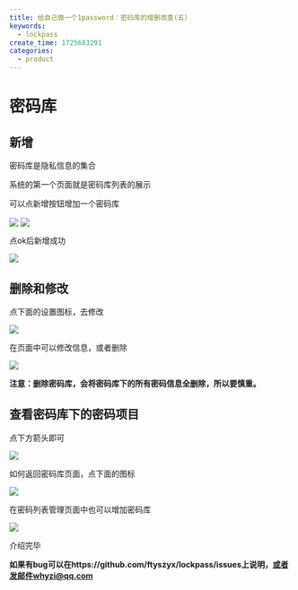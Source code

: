 ```yaml
---
title: 给自己做一个1password：密码库的增删改查(五）
keywords:
  - lockpass
create_time: 1725683291
categories:
  - product
---
```



# 密码库

## 新增

密码库是隐私信息的集合

系统的第一个页面就是密码库列表的展示 

可以点新增按钮增加一个密码库

<img src="/assets/CvjlbcHq5olM1uxiyOdcIIbknNb.png" src-width="814" class="markdown-img m-auto" src-height="186" align="center"/>

<img src="/assets/NrRhbe0Wjog7GixD7yAcCJMpnkG.png" src-width="395" class="markdown-img m-auto" src-height="354" align="center"/>

点ok后新增成功

<img src="/assets/NVcbbLA6LojfJExSkiycv6X1nxc.png" src-width="549" class="markdown-img m-auto" src-height="293" align="center"/>

## 删除和修改

点下面的设置图标，去修改

<img src="/assets/D0rhbycikoMAQIxaevccbiS1nCf.png" src-width="380" class="markdown-img m-auto" src-height="257" align="center"/>

在页面中可以修改信息，或者删除

<img src="/assets/YgAlbvHFooaJufxv6ZIckSlqneh.png" src-width="393" class="markdown-img m-auto" src-height="358" align="center"/>

**注意：删除密码库，会将密码库下的所有密码信息全删除，所以要慎重。**

## 查看密码库下的密码项目

点下方箭头即可

<img src="/assets/KOGibNIT2o2KALxOdsHcM4zVnrc.png" src-width="388" class="markdown-img m-auto" src-height="292" align="center"/>

如何返回密码库页面，点下面的图标

<img src="/assets/Jzwsb6Nk2oUTMUxd9s5cPSK5nMd.png" src-width="876" class="markdown-img m-auto" src-height="471" align="center"/>

在密码列表管理页面中也可以增加密码库

<img src="/assets/DE2ibF0GxovpG4xw0fZcp2Snnje.png" src-width="663" class="markdown-img m-auto" src-height="425" align="center"/>

介绍完毕

**如果有bug可以在https://github.com/ftyszyx/lockpass/issues上说明，或者发邮件whyzi@qq.com**

